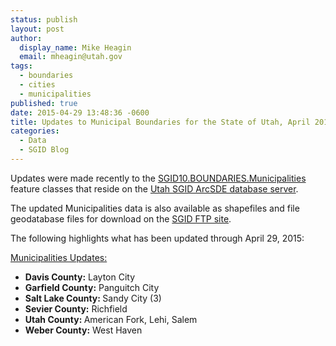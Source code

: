 ```yaml
---
status: publish
layout: post
author:
  display_name: Mike Heagin
  email: mheagin@utah.gov
tags:
  - boundaries
  - cities
  - municipalities
published: true
date: 2015-04-29 13:48:36 -0600
title: Updates to Municipal Boundaries for the State of Utah, April 2015
categories:
  - Data
  - SGID Blog
---
```

<p>Updates were made recently to the <a href="{{ "/data/boundaries/citycountystate/" | prepend: site.baseurl }}">SGID10.BOUNDARIES.Municipalities</a> feature classes that reside on the <a href="{{ "/data/how-to-connect-to-the-sgid-via-sde/" | prepend: site.baseurl }}">Utah SGID ArcSDE database server</a>.</p>
<p>The updated Municipalities data is also available as shapefiles and file geodatabase files for download on the <a href="ftp://ftp.agrc.utah.gov/UtahSGID_Vector/UTM12_NAD83/BOUNDARIES/PackagedData/_Statewide/StateCountyMunicipalBoundaries">SGID FTP site</a>.</p>
<p>The following highlights what has been updated through April 29, 2015:</p>
<p><span style="text-decoration: underline;">Municipalities Updates:</span></p>
<ul>
<li><strong>Davis County:</strong> Layton City </li>
<li><strong>Garfield County:</strong> Panguitch City </li>
<li><strong>Salt Lake County: </strong> Sandy City (3)</li>
<li><strong>Sevier County:</strong> Richfield </li>
<li><strong>Utah County: </strong> American Fork, Lehi, Salem </li>
<li><strong>Weber County:</strong> West Haven </li>
</ul>
